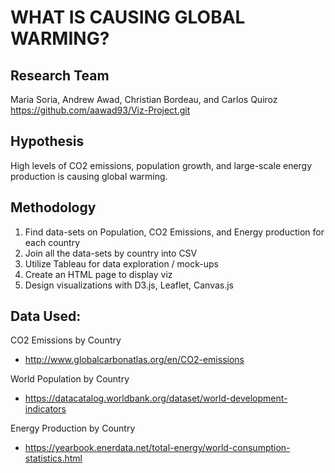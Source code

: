 # WHAT IS CAUSING GLOBAL WARMING?

## Research Team
Maria Soria, Andrew Awad, Christian Bordeau, and Carlos Quiroz
https://github.com/aawad93/Viz-Project.git

## Hypothesis
High levels of CO2 emissions, population growth, and large-scale energy production is causing global warming.

## Methodology
1. Find data-sets on Population, CO2 Emissions, and Energy production for each country
2. Join all the data-sets by country into CSV
3. Utilize Tableau for data exploration / mock-ups
4. Create an HTML page to display viz
5. Design visualizations with D3.js, Leaflet, Canvas.js    

## Data Used:
CO2 Emissions by Country
- http://www.globalcarbonatlas.org/en/CO2-emissions

World Population by Country
- https://datacatalog.worldbank.org/dataset/world-development-indicators

Energy Production by Country
- https://yearbook.enerdata.net/total-energy/world-consumption-statistics.html
